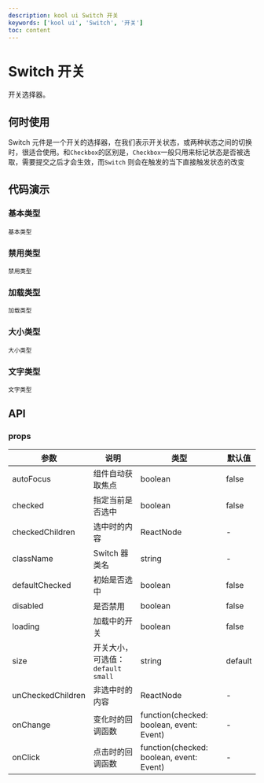 ```yaml
---
description: kool ui Switch 开关
keywords: ['kool ui', 'Switch', '开关']
toc: content
---
```


# Switch 开关

开关选择器。

## 何时使用

Switch 元件是一个开关的选择器，在我们表示开关状态，或两种状态之间的切换时，很适合使用。和`Checkbox`的区别是，`Checkbox`一般只用来标记状态是否被选取，需要提交之后才会生效，而`Switch`
则会在触发的当下直接触发状态的改变

## 代码演示

### 基本类型

<code src="./demo/basic.tsx">基本类型</code>

### 禁用类型

<code src="./demo/disabled.tsx">禁用类型</code>

### 加载类型

<code src="./demo/loading.tsx">加载类型</code>

### 大小类型

<code src="./demo/size.tsx">大小类型</code>

### 文字类型

<code src="./demo/text.tsx">文字类型</code>

## API

### props

| 参数              | 说明                                | 类型                                     | 默认值  |
| ----------------- | ----------------------------------- | ---------------------------------------- | ------- |
| autoFocus         | 组件自动获取焦点                    | boolean                                  | false   |
| checked           | 指定当前是否选中                    | boolean                                  | false   |
| checkedChildren   | 选中时的内容                        | ReactNode                                | -       |
| className         | Switch 器类名                       | string                                   | -       |
| defaultChecked    | 初始是否选中                        | boolean                                  | false   |
| disabled          | 是否禁用                            | boolean                                  | false   |
| loading           | 加载中的开关                        | boolean                                  | false   |
| size              | 开关大小，可选值：`default` `small` | string                                   | default |
| unCheckedChildren | 非选中时的内容                      | ReactNode                                | -       |
| onChange          | 变化时的回调函数                    | function(checked: boolean, event: Event) | -       |
| onClick           | 点击时的回调函数                    | function(checked: boolean, event: Event) | -       |

